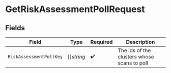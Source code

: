 # GetRiskAssessmentPollRequest


## Fields

| Field                                       | Type                                        | Required                                    | Description                                 |
| ------------------------------------------- | ------------------------------------------- | ------------------------------------------- | ------------------------------------------- |
| `RiskAssessmentPollKey`                     | []*string*                                  | :heavy_check_mark:                          | The ids of the clusters whose scans to poll |